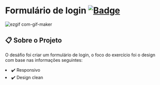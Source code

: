 # Formulário de login [![ Badge](https://img.shields.io/badge/-Test_the_project_by_clicking_here-gray?style=flat-square&logo=&logoColor=white&link=https://beadevbr.github.io/formulario-de-login/)](https://beadevbr.github.io/formulario-de-login/)

![ezgif com-gif-maker](https://user-images.githubusercontent.com/80279567/160203319-e40711ec-0886-462c-a175-c78fd9c74ca2.gif)

## 📋 Sobre o Projeto
O desáfio foi criar um formulário de login, o foco do exercício foi o design<br/>
com base nas informações seguintes:<br/>
<li>✔️ Responsivo
<li>✔️ Design clean
